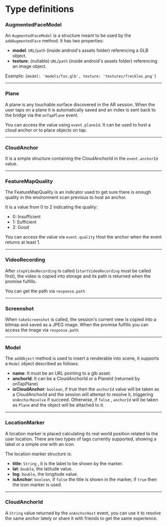 # Type definitions

### AugmentedFaceModel

An `AugmentedFaceModel` is a structure meant to be used by the `addAugmentedFace` method. It has two properties:

- **model**: `URL`/`path` (inside android's assets folder) referencing a GLB object.
- **texture**: (nullable) `URL`/`path` (inside android's assets folder) referencing an image object.

Example:
`{model: 'models/fox.glb', texture: 'textures/freckles.png'}`

------------

### Plane

A plane is any touchable surface discovered in the AR session.
When the user taps on a plane it is automatically saved and an index is sent back to the bridge via the `onTapPlane` event.

You can access the value using `event.planeId`.
It can be used to host a cloud anchor or to place objects on tap.

------------

### CloudAnchor

It is a simple structure containing the CloudAnchorId in the `event.anchorId` value.

------------

### FeatureMapQuality

The FeatureMapQuality is an indicator used to get sure there is enough quality in the environment scan previous to host an anchor.

It is a value from 0 to 2 indicating the quality:

- 0: Insufficient
- 1: Sufficient
- 2: Good

You can access the value via `event.quality`
Host the anchor when the event returns at least 1.

------------

### VideoRecording

After `stopVideoRecording` is called (`startVideoRecording` must be called first), the video is copied into storage and its path is returned when the promise fulfills.

You can get the path via `response.path`

------------

### Screenshot

When `takeScreenshot` is called, the session's current view is copied into a bitmap and saved as a JPEG image. When the promise fulfills you can access the image via `response.path`

------------

### Model

The `addObject` method is used to insert a renderable into scene, it supports a `Model` object described as follows:

- **name**:             It must be an URL pointing to a glb asset.
- **anchorId**:         It can be a CloudAnchorId or a PlaneId (returned by onTapPlane)
- **isCloudAnchor**:    `boolean`, if true then the `anchorId` value will be taken as a CloudAnchorId and the session will attempt to resolve it, triggering `onAnchorResolve` if succeed. Otherwise, if `false` , `anchorId` will be taken as `Plane` and the object will be attached to it.

------------

### LocationMarker

A location marker is placed calculating its real world position related to the user location.
There are two types of tags currently supported, showing a label or a simple one with an icon.

The location marker structure is:

- **title**: `String` , it is the label to be shown by the marker.
- **lat**: `Double`, the latitude value.
- **lng**: `Double`, the longitude value.
- **isAnchor**: `boolean`, if `false` the title is shown in the marker, if `true` then the icon marker is used.

------------

### CloudAnchorId
A `String` value returned by the `onAnchorHost` event, you can use it to resolve the same anchor lately or share it with friends to get the same experience.